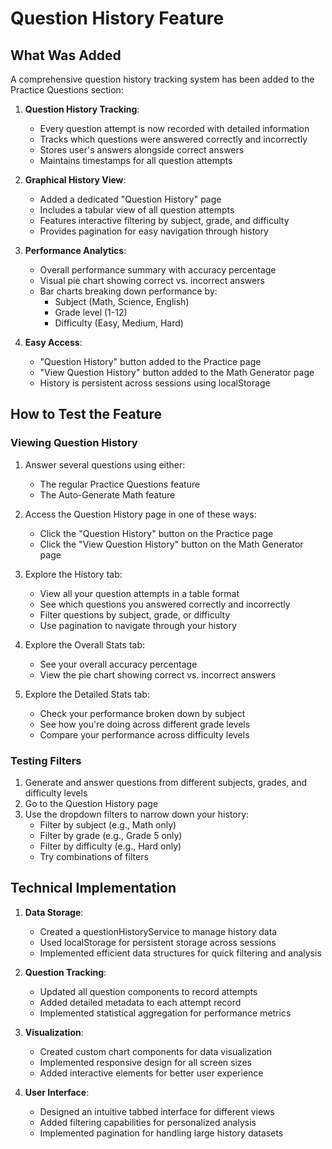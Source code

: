 # Question History Feature

## What Was Added

A comprehensive question history tracking system has been added to the Practice Questions section:

1. **Question History Tracking**:
   - Every question attempt is now recorded with detailed information
   - Tracks which questions were answered correctly and incorrectly
   - Stores user's answers alongside correct answers
   - Maintains timestamps for all question attempts

2. **Graphical History View**:
   - Added a dedicated "Question History" page
   - Includes a tabular view of all question attempts
   - Features interactive filtering by subject, grade, and difficulty
   - Provides pagination for easy navigation through history

3. **Performance Analytics**:
   - Overall performance summary with accuracy percentage
   - Visual pie chart showing correct vs. incorrect answers
   - Bar charts breaking down performance by:
     - Subject (Math, Science, English)
     - Grade level (1-12)
     - Difficulty (Easy, Medium, Hard)

4. **Easy Access**:
   - "Question History" button added to the Practice page
   - "View Question History" button added to the Math Generator page
   - History is persistent across sessions using localStorage

## How to Test the Feature

### Viewing Question History

1. Answer several questions using either:
   - The regular Practice Questions feature
   - The Auto-Generate Math feature

2. Access the Question History page in one of these ways:
   - Click the "Question History" button on the Practice page
   - Click the "View Question History" button on the Math Generator page

3. Explore the History tab:
   - View all your question attempts in a table format
   - See which questions you answered correctly and incorrectly
   - Filter questions by subject, grade, or difficulty
   - Use pagination to navigate through your history

4. Explore the Overall Stats tab:
   - See your overall accuracy percentage
   - View the pie chart showing correct vs. incorrect answers

5. Explore the Detailed Stats tab:
   - Check your performance broken down by subject
   - See how you're doing across different grade levels
   - Compare your performance across difficulty levels

### Testing Filters

1. Generate and answer questions from different subjects, grades, and difficulty levels
2. Go to the Question History page
3. Use the dropdown filters to narrow down your history:
   - Filter by subject (e.g., Math only)
   - Filter by grade (e.g., Grade 5 only)
   - Filter by difficulty (e.g., Hard only)
   - Try combinations of filters

## Technical Implementation

1. **Data Storage**:
   - Created a questionHistoryService to manage history data
   - Used localStorage for persistent storage across sessions
   - Implemented efficient data structures for quick filtering and analysis

2. **Question Tracking**:
   - Updated all question components to record attempts
   - Added detailed metadata to each attempt record
   - Implemented statistical aggregation for performance metrics

3. **Visualization**:
   - Created custom chart components for data visualization
   - Implemented responsive design for all screen sizes
   - Added interactive elements for better user experience

4. **User Interface**:
   - Designed an intuitive tabbed interface for different views
   - Added filtering capabilities for personalized analysis
   - Implemented pagination for handling large history datasets
